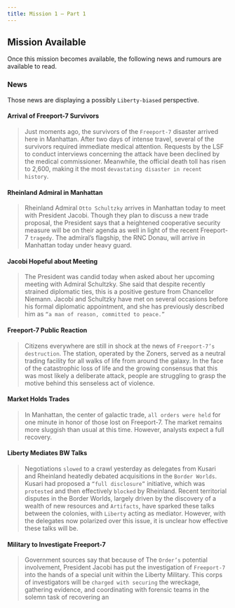 ```yaml
---
title: Mission 1 – Part 1
---
```


## Mission Available

Once this mission becomes available, the following news and rumours are available to read.

### News
Those news are displaying a possibly `Liberty-biased` perspective.

#### Arrival of Freeport-7 Survivors
> Just moments ago, the survivors of the `Freeport-7` disaster arrived here in Manhattan. After two days of intense travel, several of the survivors required immediate medical attention. Requests by the LSF to conduct interviews concerning the attack have been declined by the medical commissioner. Meanwhile, the official death toll has risen to 2,600, making it the most `devastating disaster in recent history`.

#### Rheinland Admiral in Manhattan
> Rheinland Admiral `Otto Schultzky` arrives in Manhattan today to meet with President Jacobi. Though they plan to discuss a new trade proposal, the President says that a heightened cooperative security measure will be on their agenda as well in light of the recent Freeport-7 `tragedy`. The admiral’s flagship, the RNC Donau, will arrive in Manhattan today under heavy guard.

#### Jacobi Hopeful about Meeting
> The President was candid today when asked about her upcoming meeting with Admiral Schultzky. She said that despite recently strained diplomatic ties, this is a positive gesture from Chancellor Niemann. Jacobi and Schultzky have met on several occasions before his formal diplomatic appointment, and she has previously described him as `“a man of reason, committed to peace.”`

#### Freeport-7 Public Reaction
> Citizens everywhere are still in shock at the news of `Freeport-7’s destruction`. The station, operated by the Zoners, served as a neutral trading facility for all walks of life from around the galaxy. In the face of the catastrophic loss of life and the growing consensus that this was most likely a deliberate attack, people are struggling to grasp the motive behind this senseless act of violence.

#### Market Holds Trades
> In Manhattan, the center of galactic trade, `all orders were held` for one minute in honor of those lost on Freeport-7. The market remains more sluggish than usual at this time. However, analysts expect a full recovery.

#### Liberty Mediates BW Talks
> Negotiations `slowed` to a crawl yesterday as delegates from Kusari and Rheinland heatedly debated acquisitions in the `Border Worlds`. Kusari had proposed a `“full disclosure”` initiative, which was `protested` and then effectively `blocked` by Rheinland. Recent territorial disputes in the Border Worlds, largely driven by the discovery of a wealth of new resources and `Artifacts`, have sparked these talks between the colonies, with `Liberty` acting as mediator. However, with the delegates now polarized over this issue, it is unclear how effective these talks will be.

#### Military to Investigate Freeport-7
> Government sources say that because of The `Order’s` potential involvement, President Jacobi has put the investigation of `Freeport-7` into the hands of a special unit within the Liberty Military. This corps of investigators will be `charged with securing` the wreckage, gathering evidence, and coordinating with forensic teams in the solemn task of recovering an
